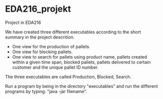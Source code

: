 # EDA216_projekt
Project in EDA216



We have created three different executables according to the short summary in the project descrition.
- One view for the production of pallets.
- One view for blocking pallets. 
- One view to search for pallets using product name, pallets created within a given time span, blocked pallets, pallets delivered to certain
customer and the unique pallet ID number. 

The three executables are called Production, Blocked, Search.

Run a program by being in the directory "executables" and run the different programs by typing:
"java -jar filename".


